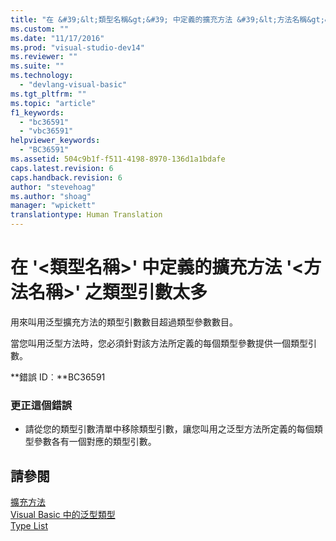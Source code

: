 ```yaml
---
title: "在 &#39;&lt;類型名稱&gt;&#39; 中定義的擴充方法 &#39;&lt;方法名稱&gt;&#39; 之類型引數太多 | Microsoft Docs"
ms.custom: ""
ms.date: "11/17/2016"
ms.prod: "visual-studio-dev14"
ms.reviewer: ""
ms.suite: ""
ms.technology: 
  - "devlang-visual-basic"
ms.tgt_pltfrm: ""
ms.topic: "article"
f1_keywords: 
  - "bc36591"
  - "vbc36591"
helpviewer_keywords: 
  - "BC36591"
ms.assetid: 504c9b1f-f511-4198-8970-136d1a1bdafe
caps.latest.revision: 6
caps.handback.revision: 6
author: "stevehoag"
ms.author: "shoag"
manager: "wpickett"
translationtype: Human Translation
---
```

# 在 &#39;&lt;類型名稱&gt;&#39; 中定義的擴充方法 &#39;&lt;方法名稱&gt;&#39; 之類型引數太多
用來叫用泛型擴充方法的類型引數數目超過類型參數數目。  
  
 當您叫用泛型方法時，您必須針對該方法所定義的每個類型參數提供一個類型引數。  
  
 **錯誤 ID︰**BC36591  
  
### 更正這個錯誤  
  
-   請從您的類型引數清單中移除類型引數，讓您叫用之泛型方法所定義的每個類型參數各有一個對應的類型引數。  
  
## 請參閱  
 [擴充方法](../../visual-basic/programming-guide/language-features/procedures/extension-methods.md)   
 [Visual Basic 中的泛型類型](../../visual-basic/programming-guide/language-features/data-types/generic-types.md)   
 [Type List](../../visual-basic/language-reference/statements/type-list.md)